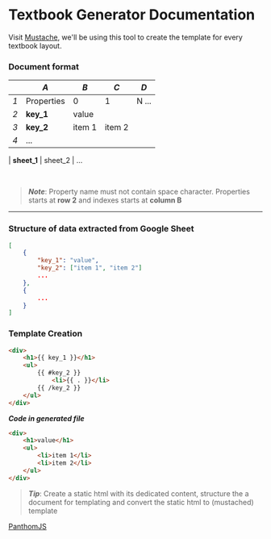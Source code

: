 # Textbook Generator Documentation


Visit [Mustache](https://mustache.github.io/), we'll be using this tool to create the template for every textbook layout.

 

### Document format
|     | *A*         |*B*          | *C*         | *D*          
| --- | ----------- | ----------- | ----------- | -----------
| *1* | Properties  | 0           | 1           | N ... 
| *2* | **key_1**   | value       |             |
| *3* | **key_2**   | item 1      | item 2      |
| *4* | ...

| **sheet_1** | sheet_2   | ...

<br>


> ***Note***: Property name must not contain space character. Properties starts at **row 2** and indexes starts at **column B**

---

### Structure of data extracted from Google Sheet

```json
[
    {
        "key_1": "value",
        "key_2": ["item 1", "item 2"]
        ...
    },
    {
        ...
    }
]
```
### Template Creation
```html
<div>
    <h1>{{ key_1 }}</h1>
    <ul>
        {{ #key_2 }}
            <li>{{ . }}</li>
        {{ /key_2 }}
    </ul>
</div>
```
***Code in generated file***
```html
<div>
    <h1>value</h1>
    <ul>
        <li>item 1</li>
        <li>item 2</li>
    </ul>
</div>
```

> ***Tip***: Create a static html with its dedicated content, structure the a document for templating and convert the static html to (mustached) template

[PanthomJS](https://phantomjs.org/screen-capture.html)